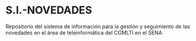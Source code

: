 # S.I.-NOVEDADES
Repositorio del sistema de información para la gestión y seguimiento de las novedades en el área de teleinformática del CGMLTI en el SENA
